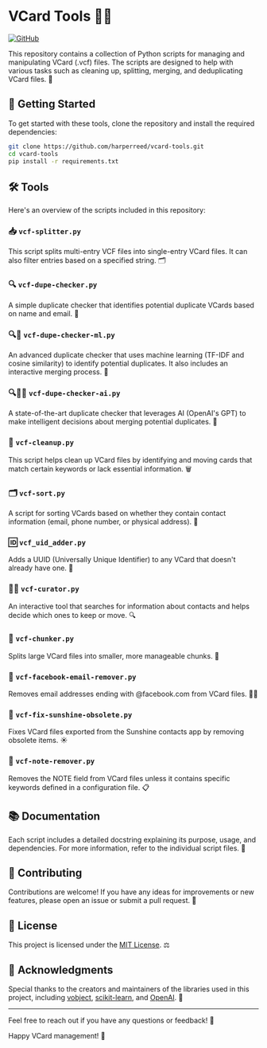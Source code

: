 # VCard Tools 📇🔧

[![GitHub](https://img.shields.io/github/license/harperreed/vcard-tools)](https://github.com/harperreed/vcard-tools/blob/main/LICENSE)

This repository contains a collection of Python scripts for managing and manipulating VCard (.vcf) files. The scripts are designed to help with various tasks such as cleaning up, splitting, merging, and deduplicating VCard files. 🎉

## 🚀 Getting Started

To get started with these tools, clone the repository and install the required dependencies:

```bash
git clone https://github.com/harperreed/vcard-tools.git
cd vcard-tools
pip install -r requirements.txt
```

## 🛠️ Tools

Here's an overview of the scripts included in this repository:

### 📥 `vcf-splitter.py`

This script splits multi-entry VCF files into single-entry VCard files. It can also filter entries based on a specified string. 🗂️

### 🔍 `vcf-dupe-checker.py` 

A simple duplicate checker that identifies potential duplicate VCards based on name and email. 👥

### 🔍🤖 `vcf-dupe-checker-ml.py`

An advanced duplicate checker that uses machine learning (TF-IDF and cosine similarity) to identify potential duplicates. It also includes an interactive merging process. 🧠

### 🔍🤖🧠 `vcf-dupe-checker-ai.py`

A state-of-the-art duplicate checker that leverages AI (OpenAI's GPT) to make intelligent decisions about merging potential duplicates. 🤖

### 🧹 `vcf-cleanup.py`

This script helps clean up VCard files by identifying and moving cards that match certain keywords or lack essential information. 🗑️

### 🗂️ `vcf-sort.py`

A script for sorting VCards based on whether they contain contact information (email, phone number, or physical address). 📁

### 🆔 `vcf_uid_adder.py`

Adds a UUID (Universally Unique Identifier) to any VCard that doesn't already have one. 🪪

### 🕵️‍♀️ `vcf-curator.py`

An interactive tool that searches for information about contacts and helps decide which ones to keep or move. 🔍

### 🍰 `vcf-chunker.py`

Splits large VCard files into smaller, more manageable chunks. 🔪

### 🚫 `vcf-facebook-email-remover.py`

Removes email addresses ending with @facebook.com from VCard files. 🙅‍♂️

### 🌅 `vcf-fix-sunshine-obsolete.py`

Fixes VCard files exported from the Sunshine contacts app by removing obsolete items. ☀️

### 📝 `vcf-note-remover.py`

Removes the NOTE field from VCard files unless it contains specific keywords defined in a configuration file. 📋

## 📚 Documentation

Each script includes a detailed docstring explaining its purpose, usage, and dependencies. For more information, refer to the individual script files. 📖

## 🤝 Contributing 

Contributions are welcome! If you have any ideas for improvements or new features, please open an issue or submit a pull request. 🙌

## 📄 License

This project is licensed under the [MIT License](LICENSE). ⚖️

## 🙏 Acknowledgments

Special thanks to the creators and maintainers of the libraries used in this project, including [vobject](https://github.com/eventable/vobject), [scikit-learn](https://scikit-learn.org/), and [OpenAI](https://openai.com/). 🌟

---

Feel free to reach out if you have any questions or feedback! 💬

Happy VCard management! 🎉
